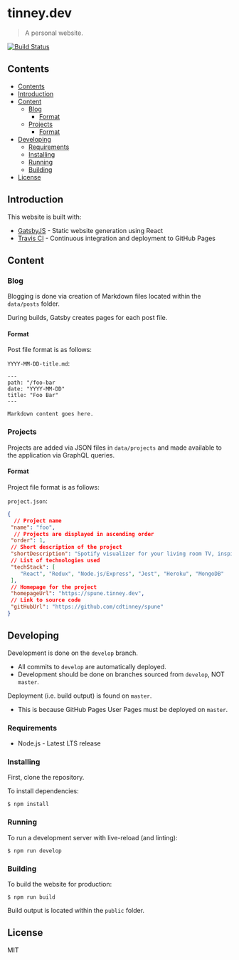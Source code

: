 # tinney.dev
> A personal website.

[![Build Status](https://travis-ci.org/cdtinney/tinney.dev.svg?branch=develop)](https://travis-ci.org/cdtinney/tinney.dev)

## Contents

- [Contents](#contents)
- [Introduction](#introduction)
- [Content](#content)
  - [Blog](#blog)
    - [Format](#format)
  - [Projects](#projects)
    - [Format](#format-1)
- [Developing](#developing)
  - [Requirements](#requirements)
  - [Installing](#installing)
  - [Running](#running)
  - [Building](#building)
- [License](#license)

## Introduction

This website is built with:

* [GatsbyJS](gatsbyjs.org) - Static website generation using React
* [Travis CI](https://travis-ci.org) - Continuous integration
  and deployment to GitHub Pages

## Content

### Blog

Blogging is done via creation of Markdown files located within the `data/posts` folder.

During builds, Gatsby creates pages for each post file.

#### Format

Post file format is as follows:

`YYYY-MM-DD-title.md`:

```
---
path: "/foo-bar
date: "YYYY-MM-DD"
title: "Foo Bar"
---

Markdown content goes here.
```

### Projects

Projects are added via JSON files in `data/projects` and made available to the application
via GraphQL queries.

#### Format

Project file format is as follows:

`project.json`:

```json
{
  // Project name
 "name": "foo",
  // Projects are displayed in ascending order
 "order": 1,
 // Short description of the project
 "shortDescription": "Spotify visualizer for your living room TV, inspired by Zune.",
 // List of technologies used
 "techStack": [
    "React", "Redux", "Node.js/Express", "Jest", "Heroku", "MongoDB"
 ],
 // Homepage for the project
 "homepageUrl": "https://spune.tinney.dev",
 // Link to source code
 "gitHubUrl": "https://github.com/cdtinney/spune"
}

```

## Developing

Development is done on the `develop` branch.
  * All commits to `develop` are automatically deployed.
  * Development should be done on branches sourced from `develop`, NOT `master`.

Deployment (i.e. build output) is found on `master`.
  * This is because GitHub Pages User Pages must be deployed on `master`.

### Requirements

* Node.js - Latest LTS release

### Installing

First, clone the repository.

To install dependencies:

```
$ npm install
```

### Running

To run a development server with live-reload (and linting):

```
$ npm run develop
```

### Building

To build the website for production:

```
$ npm run build
```

Build output is located within the `public` folder.

## License

MIT
